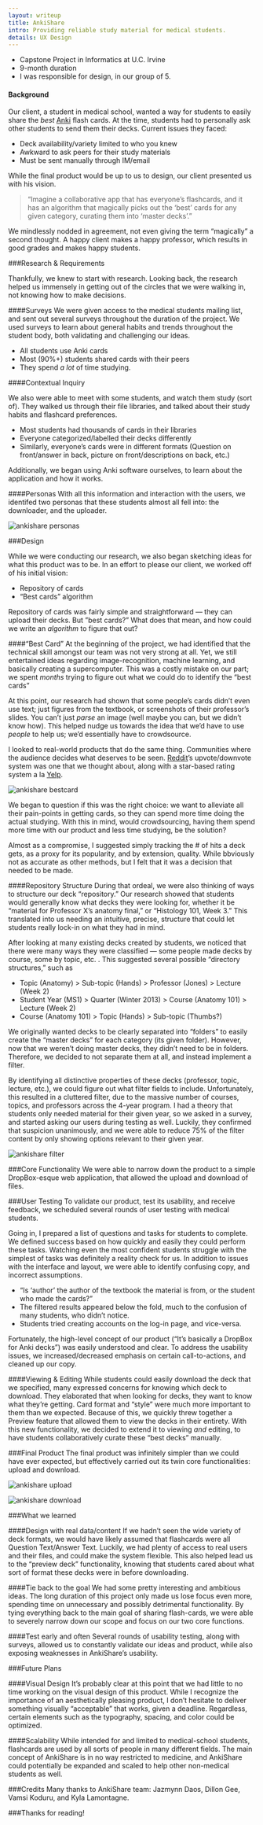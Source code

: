 ```yaml
---
layout: writeup
title: AnkiShare
intro: Providing reliable study material for medical students.
details: UX Design
---
```


- Capstone Project in Informatics at U.C. Irvine
- 9-month duration
- I was responsible for design, in our group of 5.

#### Background

Our client, a student in medical school, wanted a way for students to easily share the <i>best</i> <a href='http://ankisrs.net'>Anki</a> flash cards. At the time, students had to personally ask other students to send them their decks. Current issues they faced:

- Deck availability/variety limited to who you knew
- Awkward to ask peers for their study materials
- Must be sent manually through IM/email

While the final product would be up to us to design, our client presented us with his vision.

> “Imagine a collaborative app that has everyone’s flashcards, and it has an algorithm that magically picks out the ‘best’ cards for any given category, curating them into ‘master decks’.”

We mindlessly nodded in agreement, not even giving the term “magically” a second thought. A happy client makes a happy professor, which results in good grades and makes happy students. 

###Research & Requirements

Thankfully, we knew to start with research. Looking back, the research helped us immensely in getting out of the circles that we were walking in, not knowing how to make decisions.

####Surveys
We were given access to the medical students mailing list, and sent out several surveys throughout the duration of the project. We used surveys to learn about general habits and trends throughout the student body, both validating and challenging our ideas.

- All students use Anki cards
- Most (90%+) students shared cards with their peers
- They spend <i>a lot</i> of time studying. 

####Contextual Inquiry 

We also were able to meet with some students, and watch them study (sort of). They walked us through their file libraries, and talked about their study habits and flashcard preferences. 

- Most students had thousands of cards in their libraries
- Everyone categorized/labelled their decks differently
- Similarly, everyone’s cards were in different formats (Question on front/answer in back, picture on front/descriptions on back, etc.)

Additionally, we began using Anki software ourselves, to learn about the application and how it works.

####Personas
With all this information and interaction with the users, we identifed two personas that these students almost all fell into: the downloader, and the uploader. 

![ankishare personas](/files/ankishare_personas.png "AnkiShare Personas")

###Design
 
While we were conducting our research, we also began sketching ideas for what this product was to be. In an effort to please our client, we worked off of his initial vision:

- Repository of cards
- “Best cards” algorithm


Repository of cards was fairly simple and straightforward — they can upload their decks. But ”best cards?” What does that mean, and how could we write an <i>algorithm</i> to figure that out?

####“Best Card”
 At the beginning of the project, we had identified that the technical skill amongst our team was not very strong at all. Yet, we still entertained ideas regarding image-recognition, machine learning, and basically creating a supercomputer. This was a costly mistake on our part; we spent <i>months</i> trying to figure out what we could do to identify the “best cards”

At this point, our research had shown that some people’s cards didn’t even use text; just figures from the textbook, or screenshots of their professor’s slides. You can’t just <i>parse</i> an image (well maybe you can, but we didn’t know how). This helped nudge us towards the idea that we’d have to use <i>people</i> to help us; we’d essentially have to crowdsource. 

I looked to real-world products that do the same thing. Communities where the audience decides what deserves to be seen. <a href='http://reddit.com'>Reddit</a>’s upvote/downvote system was one that we thought about, along with a star-based rating system a la <a href='http://yelp.com'>Yelp</a>. 

![ankishare bestcard](/files/ankishare_bestcard.png "AnkiShare Best Card")

We began to question if this was the right choice: we want to alleviate all their pain-points in getting cards, so they can spend more time doing the actual studying. With this in mind, would crowdsourcing, having them spend more time with our product and less time studying, be the solution?	

Almost as a compromise, I suggested simply tracking the # of hits a deck gets, as a proxy for its popularity, and by extension, quality. While bbviously not as accurate as other methods, but I felt that it was a decision that needed to be made.

####Repository Structure
During that ordeal, we were also thinking of ways to structure our deck “repository.” Our research showed that students would generally know what decks they were looking for, whether it be “material for Professor X’s anatomy final,” or “Histology 101, Week 3.” This translated into us needing an intuitive, precise, structure that could let students really lock-in on what they had in mind.

After looking at many existing decks created by students, we noticed that there were many ways they were classified — some people made decks by course, some by topic, etc. . This suggested several possible “directory structures,” such as 

- Topic (Anatomy) > Sub-topic (Hands) > Professor (Jones) > Lecture (Week 2)
- Student Year (MS1) > Quarter (Winter 2013) > Course (Anatomy 101) > Lecture (Week 2)
- Course (Anatomy 101) > Topic (Hands) > Sub-topic (Thumbs?)

We originally wanted decks to be clearly separated into “folders” to easily create the “master decks” for each category (its given folder). However, now that we weren’t doing master decks, they didn’t need to be in folders. Therefore, we decided to not separate them at all, and instead implement a filter. 

By identifying all distinctive properties of these decks (professor, topic, lecture, etc.), we could figure out what filter fields to include. Unfortunately, this resulted in a cluttered filter, due to the massive number of courses, topics, and professors across the 4-year program. I had a theory that students only needed material for their given year, so we asked in a survey, and started asking our users during testing as well. Luckily, they confirmed that suspicion unanimously, and we were able to reduce 75% of the filter content by only showing options relevant to their given year.

![ankishare filter](/files/ankishare_filter.png "AnkiShare Filter")

###Core Functionality
We were able to narrow down the product to a simple DropBox-esque web application, that allowed the upload and download of files. 

###User Testing
To validate our product, test its usability, and receive feedback, we scheduled several rounds of user testing with medical students. 

Going in, I prepared a list of questions and tasks for students to complete. We defined success based on how quickly and easily they could perform these tasks. Watching even the most confident students struggle with the simplest of tasks was definitely a reality check for us. In addition to issues with the interface and layout, we were able to identify confusing copy, and incorrect assumptions. 

- “Is ‘author’ the author of the textbook the material is from, or the student who made the cards?”
- The filtered results appeared below the fold, much to the confusion of many students, who didn’t notice.
- Students tried creating accounts on the log-in page, and vice-versa.


Fortunately, the high-level concept of our product (“It’s basically a DropBox for Anki decks”) was easily understood and clear. To address the usability issues, we increased/decreased emphasis on certain call-to-actions, and cleaned up our copy.

####Viewing & Editing
While students could easily download the deck that we specified, many expressed concerns for knowing which deck to download. They elaborated that when looking for decks, they want to know what they’re getting. Card format and “style” were much more important to them than we expected. Because of this, we quickly threw together a Preview feature that allowed them to view the decks in their entirety. With this new functionality, we decided to extend it to viewing <i>and</i> editing, to have students collaboratively curate these “best decks” manually. 


###Final Product
The final product was infinitely simpler than we could have ever expected, but effectively carried out its twin core functionalities: upload and download. 

![ankishare upload](/files/ankishare_upload.png "Final Upload Form")

![ankishare download](/files/ankishare_download.png "Final filter/download interface")

###What we learned

####Design with real data/content
If we hadn’t seen the wide variety of deck formats, we would have likely assumed that flashcards were all Question Text/Answer Text. Luckily, we had plenty of access to real users and their files, and could make the system flexible. This also helped lead us to the “preview deck” functionality, knowing that students cared about what sort of format these decks were in before downloading. 

####Tie back to the goal
We had some pretty interesting and ambitious ideas. The long duration of this project only made us lose focus even more, spending time on unnecessary and possibly detrimental functionality. By tying everything back to the main goal of sharing flash-cards, we were able to severely narrow down our scope and focus on our two core functions.

####Test early and often
Several rounds of usability testing, along with surveys, allowed us to constantly validate our ideas and product, while also exposing weaknesses in AnkiShare’s usability. 

###Future Plans

####Visual Design
It’s probably clear at this point that we had little to no time working on the visual design of this product. While I recognize the importance of an aesthetically pleasing product, I don’t hesitate to deliver something visually “acceptable” that works, given a deadline. Regardless, certain elements such as the typography, spacing, and color could be optimized.

####Scalability
While intended for and limited to medical-school students, flashcards are used by all sorts of people in many different fields. The main concept of AnkiShare is in no way restricted to medicine, and AnkiShare could potentially be expanded and scaled to help other non-medical students as well. 

###Credits
Many thanks to AnkiShare team: Jazmynn Daos, Dillon Gee, Vamsi Koduru, and Kyla Lamontagne. 

###Thanks for reading!





















